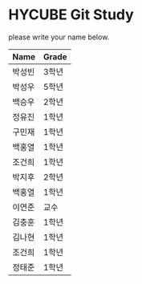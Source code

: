 # HYCUBE Git Study

please write your name below.

|Name|Grade|
|---------|------------|
|박성빈|3학년|
|박성우|5학년|
|백승우|2학년|
|정유진|1학년|
|구민재|1학년|
|백홍열|1학년|
|조건희|1학년|
|박지후|2학년|
|백홍열|1학년|
|이연준|교수|
|김충훈|1학년|
|김나현|1학년|
|조건희|1학년|
|정태준|1학년|
